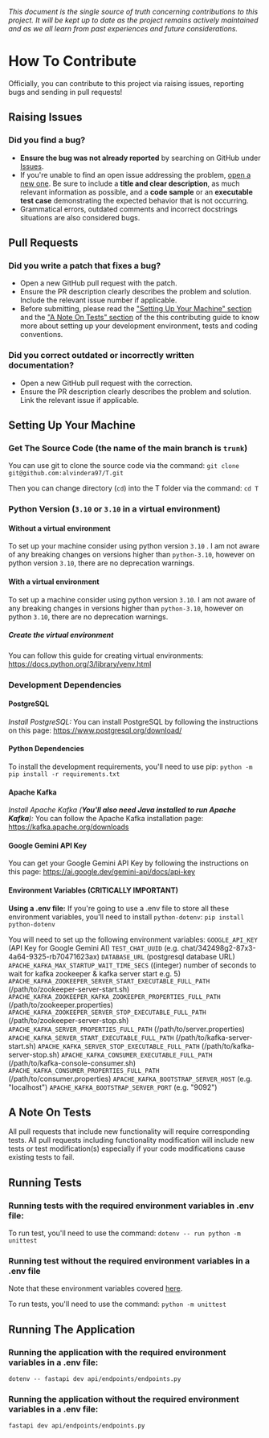_This document is the single source of truth concerning contributions to this project. It will be kept up to date as the project remains actively maintained and as we all learn from past experiences and future considerations._
# How To Contribute
Officially, you can contribute to this project via raising issues, reporting bugs and sending in pull requests!
## Raising Issues
### **Did you find a bug?**
- **Ensure the bug was not already reported** by searching on GitHub under [Issues](https://github.com/alvindera97/T/issues).
- If you're unable to find an open issue addressing the problem, [open a new one](https://github.com/alvindera97/T/issues/new). Be sure to include a **title and clear description**, as much relevant information as possible, and a **code sample** or an **executable test case** demonstrating the expected behavior that is not occurring.
- Grammatical errors, outdated comments and incorrect docstrings situations are also considered bugs. 
## Pull Requests
### **Did you write a patch that fixes a bug?**
- Open a new GitHub pull request with the patch.
- Ensure the PR description clearly describes the problem and solution. Include the relevant issue number if applicable.
- Before submitting, please read the ["Setting Up Your Machine" section](https://github.com/alvindera97/T/blob/trunk/CONTRIBUTING.md#setting-up-your-machine) and the  ["A Note On Tests" section](https://github.com/alvindera97/T/blob/trunk/CONTRIBUTING.md#a-note-on-tests) of the this contributing guide to know more about setting up your development environment, tests and coding conventions.
### **Did you correct outdated or incorrectly written documentation**?
- Open a new GitHub pull request with the correction.
- Ensure the PR description clearly describes the problem and solution. Link the relevant issue if applicable.
## Setting Up Your Machine
### Get The Source Code (the name of the main branch is `trunk`)
You can use git to clone the source code via the command:
`git clone git@github.com:alvindera97/T.git`

Then you can change directory (`cd`) into the T folder via the command: 
`cd T`
### Python Version (`3.10` or `3.10` in a virtual environment)
#### Without a virtual environment
To set up your machine consider using python version `3.10` . I am not aware of any breaking changes on versions higher than `python-3.10`, however on python version `3.10`, there are no deprecation warnings. 
#### With a virtual environment
To set up a machine consider using python version `3.10`. I am not aware of any breaking changes in versions higher than `python-3.10`, however on python `3.10`, there are no deprecation warnings. 
##### Create the virtual environment
You can follow this guide for creating virtual environments: 
https://docs.python.org/3/library/venv.html
### Development Dependencies 
#### PostgreSQL
*Install PostgreSQL:*
You can install PostgreSQL by following the instructions on this page: https://www.postgresql.org/download/
#### Python Dependencies
To install the development requirements, you'll need to use pip:
`python -m pip install -r requirements.txt`
#### Apache Kafka 
*Install Apache Kafka (**You'll also need Java installed to run Apache Kafka**):*
You can follow the Apache Kafka installation page: https://kafka.apache.org/downloads
#### Google Gemini API Key
You can get your Google Gemini API Key by following the instructions on this page: https://ai.google.dev/gemini-api/docs/api-key
#### Environment Variables (CRITICALLY IMPORTANT)
**Using a .env file:**
If you're going to use a .env file to store all these environment variables, you'll need to install `python-dotenv`: 
`pip install python-dotenv`

You will need to set up the following environment variables:
`GOOGLE_API_KEY` (API Key for Google Gemini AI)
`TEST_CHAT_UUID` (e.g. chat/342498g2-87x3-4a64-9325-rb70471623ax)
`DATABASE_URL` (postgresql database URL)
`APACHE_KAFKA_MAX_STARTUP_WAIT_TIME_SECS` ((integer) number of seconds to wait for kafka zookeeper & kafka server start e.g. 5)
`APACHE_KAFKA_ZOOKEEPER_SERVER_START_EXECUTABLE_FULL_PATH` (/path/to/zookeeper-server-start.sh)
`APACHE_KAFKA_ZOOKEEPER_KAFKA_ZOOKEEPER_PROPERTIES_FULL_PATH` (/path/to/zookeeper.properties)
`APACHE_KAFKA_ZOOKEEPER_SERVER_STOP_EXECUTABLE_FULL_PATH` (/path/to/zookeeper-server-stop.sh)
`APACHE_KAFKA_SERVER_PROPERTIES_FULL_PATH` (/path/to/server.properties)
`APACHE_KAFKA_SERVER_START_EXECUTABLE_FULL_PATH` (/path/to/kafka-server-start.sh)
`APACHE_KAFKA_SERVER_STOP_EXECUTABLE_FULL_PATH` (/path/to/kafka-server-stop.sh)
`APACHE_KAFKA_CONSUMER_EXECUTABLE_FULL_PATH` (/path/to/kafka-console-consumer.sh)
`APACHE_KAFKA_CONSUMER_PROPERTIES_FULL_PATH` (/path/to/consumer.properties)
`APACHE_KAFKA_BOOTSTRAP_SERVER_HOST` (e.g. "localhost")
`APACHE_KAFKA_BOOTSTRAP_SERVER_PORT` (e.g. "9092")

## A Note On Tests
All pull requests that include new functionality will require corresponding tests. All pull requests including functionality modification will include new tests or test modification(s) especially if your code modifications cause existing tests to fail.

## Running Tests
### Running tests with the required environment variables in .env file:
To run test, you'll need to use the command: 
`dotenv -- run python -m unittest`

### Running test without the required environment variables in a .env file
Note that these environment variables covered [here](https://github.com/alvindera97/T/blob/trunk/CONTRIBUTING.md#environment-variables-critically-important).

To run tests, you'll need to use the command:
`python -m unittest`

## Running The Application
### Running the application with the required environment variables in a .env file:
`dotenv -- fastapi dev api/endpoints/endpoints.py`

### Running the application without the required environment variables in a .env file:
`fastapi dev api/endpoints/endpoints.py`